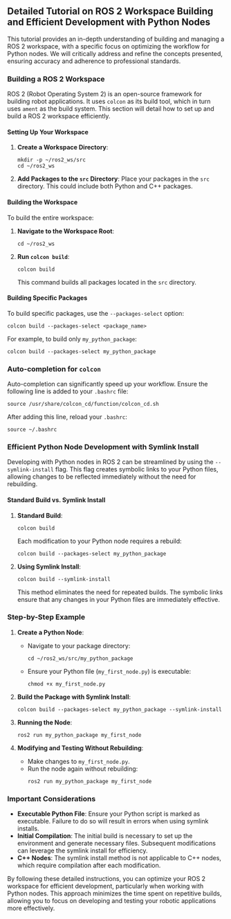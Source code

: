 ## Detailed Tutorial on ROS 2 Workspace Building and Efficient Development with Python Nodes

This tutorial provides an in-depth understanding of building and managing a ROS 2 workspace, with a specific focus on optimizing the workflow for Python nodes. We will critically address and refine the concepts presented, ensuring accuracy and adherence to professional standards.

### Building a ROS 2 Workspace

ROS 2 (Robot Operating System 2) is an open-source framework for building robot applications. It uses `colcon` as its build tool, which in turn uses `ament` as the build system. This section will detail how to set up and build a ROS 2 workspace efficiently.

#### Setting Up Your Workspace

1. **Create a Workspace Directory**:

   ```
   mkdir -p ~/ros2_ws/src
   cd ~/ros2_ws
   ```
2. **Add Packages to the `src` Directory**:
   Place your packages in the `src` directory. This could include both Python and C++ packages.

#### Building the Workspace

To build the entire workspace:

1. **Navigate to the Workspace Root**:

   ```
   cd ~/ros2_ws
   ```
2. **Run `colcon build`**:

   ```
   colcon build
   ```

   This command builds all packages located in the `src` directory.

#### Building Specific Packages

To build specific packages, use the `--packages-select` option:

```
colcon build --packages-select <package_name>
```

For example, to build only `my_python_package`:

```
colcon build --packages-select my_python_package
```

### Auto-completion for `colcon`

Auto-completion can significantly speed up your workflow. Ensure the following line is added to your `.bashrc` file:

```
source /usr/share/colcon_cd/function/colcon_cd.sh
```

After adding this line, reload your `.bashrc`:

```
source ~/.bashrc
```

### Efficient Python Node Development with Symlink Install

Developing with Python nodes in ROS 2 can be streamlined by using the `--symlink-install` flag. This flag creates symbolic links to your Python files, allowing changes to be reflected immediately without the need for rebuilding.

#### Standard Build vs. Symlink Install

1. **Standard Build**:

   ```
   colcon build
   ```

   Each modification to your Python node requires a rebuild:

   ```
   colcon build --packages-select my_python_package
   ```
2. **Using Symlink Install**:

   ```
   colcon build --symlink-install
   ```

   This method eliminates the need for repeated builds. The symbolic links ensure that any changes in your Python files are immediately effective.

### Step-by-Step Example

1. **Create a Python Node**:

   - Navigate to your package directory:
     ```
     cd ~/ros2_ws/src/my_python_package
     ```
   - Ensure your Python file (`my_first_node.py`) is executable:
     ```
     chmod +x my_first_node.py
     ```
2. **Build the Package with Symlink Install**:

   ```
   colcon build --packages-select my_python_package --symlink-install
   ```
3. **Running the Node**:

   ```
   ros2 run my_python_package my_first_node
   ```
4. **Modifying and Testing Without Rebuilding**:

   - Make changes to `my_first_node.py`.
   - Run the node again without rebuilding:
     ```
     ros2 run my_python_package my_first_node
     ```

### Important Considerations

- **Executable Python File**: Ensure your Python script is marked as executable. Failure to do so will result in errors when using symlink installs.
- **Initial Compilation**: The initial build is necessary to set up the environment and generate necessary files. Subsequent modifications can leverage the symlink install for efficiency.
- **C++ Nodes**: The symlink install method is not applicable to C++ nodes, which require compilation after each modification.

By following these detailed instructions, you can optimize your ROS 2 workspace for efficient development, particularly when working with Python nodes. This approach minimizes the time spent on repetitive builds, allowing you to focus on developing and testing your robotic applications more effectively.
